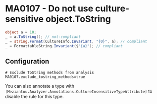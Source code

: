 # MA0107 - Do not use culture-sensitive object.ToString

````csharp
object a = 10;
_ = a.ToString(); // not-compliant
_ = string.Format(CultureInfo.Invariant, "{0}", a); // compliant
_ = FormattableString.Invariant($"{a}"); // compliant
````

## Configuration

````
# Exclude ToString methods from analysis
MA0107.exclude_tostring_methods=true
````

You can also annotate a type with `[Meziantou.Analyzer.Annotations.CultureInsensitiveTypeAttribute]` to disable the rule for this type.

